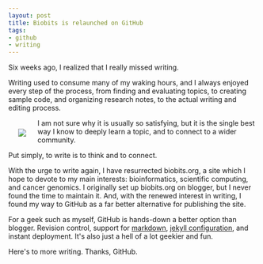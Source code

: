 ```yaml
--- 
layout: post 
title: Biobits is relaunched on GitHub
tags:
- github
- writing
--- 
```


Six weeks ago, I realized that I really missed writing.

Writing used to consume many of my waking hours, and I always enjoyed every step of the process, from finding and evaluating topics, to creating sample code, and organizing research notes, to the actual writing and editing process.

<img src="https://raw.github.com/ecerami/ecerami.github.io/master/img/github.jpg" align=left style="padding:20px">

I am not sure why it is usually so satisfying, but it is the single best way I know to deeply learn a topic, and to connect to a wider community.  

Put simply, to write is to think and to connect.

With the urge to write again, I have resurrected biobits.org, a site which I hope to devote to my main interests:  bioinformatics, scientific computing, and cancer genomics.  I originally set up biobits.org on blogger, but I never found the time to maintain it.  And, with the renewed interest in writing, I found my way to GitHub as a far better alternative for publishing the site.  

For a geek such as myself, GitHub is hands-down a better option than blogger.  Revision control, support for [markdown](http://daringfireball.net/projects/markdown/), [jekyll configuration](http://jekyllrb.com/), and instant deployment.  It's also just a hell of a lot geekier and fun.

Here's to more writing.  Thanks, GitHub.